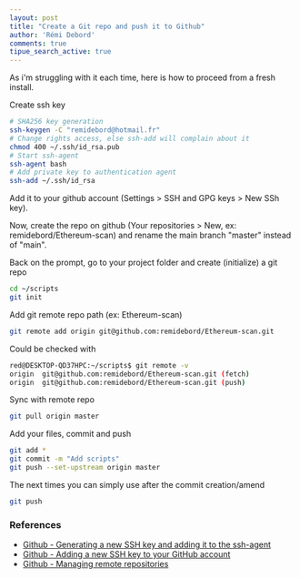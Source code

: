 ```yaml
---
layout: post
title: "Create a Git repo and push it to Github"
author: 'Rémi Debord'
comments: true
tipue_search_active: true
---
```

As i'm struggling with it each time, here is how to proceed from a fresh install.

Create ssh key
```bash
# SHA256 key generation
ssh-keygen -C "remidebord@hotmail.fr"
# Change rights access, else ssh-add will complain about it
chmod 400 ~/.ssh/id_rsa.pub
# Start ssh-agent
ssh-agent bash
# Add private key to authentication agent
ssh-add ~/.ssh/id_rsa
```
Add it to your github account (Settings > SSH and GPG keys > New SSh key).

Now, create the repo on github (Your repositories > New, ex: remidebord/Ethereum-scan) and rename the main branch "master" instead of "main".

Back on the prompt, go to your project folder and create (initialize) a git repo
```bash
cd ~/scripts
git init
```

Add git remote repo path (ex: Ethereum-scan)
```bash
git remote add origin git@github.com:remidebord/Ethereum-scan.git
```

Could be checked with
```bash
red@DESKTOP-QD37HPC:~/scripts$ git remote -v
origin  git@github.com:remidebord/Ethereum-scan.git (fetch)
origin  git@github.com:remidebord/Ethereum-scan.git (push)
``` 

Sync with remote repo
```bash
git pull origin master
``` 

Add your files, commit and push
```bash
git add *
git commit -m "Add scripts"
git push --set-upstream origin master
```
The next times you can simply use after the commit creation/amend
```bash
git push
```

### References
- [Github - Generating a new SSH key and adding it to the ssh-agent](https://docs.github.com/en/authentication/connecting-to-github-with-ssh/generating-a-new-ssh-key-and-adding-it-to-the-ssh-agent)
- [Github - Adding a new SSH key to your GitHub account](https://docs.github.com/en/authentication/connecting-to-github-with-ssh/adding-a-new-ssh-key-to-your-github-account)
- [Github - Managing remote repositories](https://docs.github.com/en/get-started/getting-started-with-git/managing-remote-repositories)

